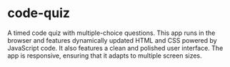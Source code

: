 # code-quiz
A timed code quiz with multiple-choice questions. This app runs in the browser and features dynamically updated HTML and CSS powered by JavaScript code. It also features a clean and polished user interface. The app is responsive, ensuring that it adapts to multiple screen sizes.
